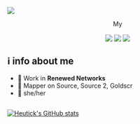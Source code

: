 ![](https://media.discordapp.net/attachments/885202918884638772/961674644082020362/bn.png?width=1440&height=390)
<p align="center">
  My
</p>
<p align="center">
<a href="https://steamcommunity.com/id/heut42069/"><img align="center" src="https://img.shields.io/badge/Steam-2a475e?style=for-the-badge&logo=steam"/></a>
<a href="https://www.youtube.com/channel/UCt5FiVUoCsoMTIRHyP8Fx8A/featured"><img align="center" src="https://img.shields.io/badge/YouTube-FF0000?style=for-the-badge&logo=youtube&logoColor=white"/></a>
<a href="https://www.moddb.com/members/heutick"><img align="center" src="https://img.shields.io/badge/ModDB-FFF000?style=for-the-badge&logo=readthedocs&logoColor=black"/></a>
</p>

## **ℹ️ info about me**

- 🔵 Work in **Renewed Networks**
- 🔵 Mapper on Source, Source 2, Goldscr
- 🔵 she/her

##
[![Heutick's GitHub stats](https://github-readme-stats.vercel.app/api?username=heut42069&show_icons=true&bg_color=DEG,8f55d1,5557d1&theme=dark&text_color=ffffff&icon_color=ffffff&count_private=true)](https://github.com/anuraghazra/github-readme-stats)
